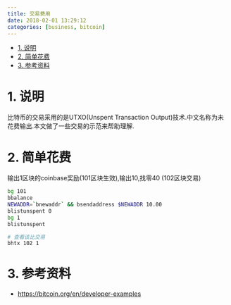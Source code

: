 ```yaml
---
title: 交易费用
date: 2018-02-01 13:29:12
categories: [business, bitcoin]
---
```


<!-- TOC -->

- [1. 说明](#1-说明)
- [2. 简单花费](#2-简单花费)
- [3. 参考资料](#3-参考资料)

<!-- /TOC -->

<a id="markdown-1-说明" name="1-说明"></a>
# 1. 说明

比特币的交易采用的是UTXO(Unspent Transaction Output)技术.中文名称为未花费输出.本文做了一些交易的示范来帮助理解.

<a id="markdown-2-简单花费" name="2-简单花费"></a>
# 2. 简单花费

输出1区块的coinbase奖励(101区块生效),输出10,找零40 (102区块交易)

```bash
bg 101
bbalance
NEWADDR=`bnewaddr` && bsendaddress $NEWADDR 10.00
blistunspent 0
bg 1
blistunspent

# 查看该比交易
bhtx 102 1
```


<a id="markdown-3-参考资料" name="3-参考资料"></a>
# 3. 参考资料

* https://bitcoin.org/en/developer-examples

